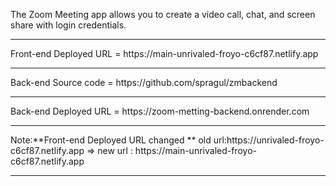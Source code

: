 The Zoom Meeting app allows you to create a video call, chat, and screen share with login credentials.
<hr>
Front-end Deployed URL = https://main-unrivaled-froyo-c6cf87.netlify.app
<hr>
Back-end Source code = https://github.com/spragul/zmbackend
<hr>
Back-end Deployed URL = https://zoom-metting-backend.onrender.com
<hr>
Note:**Front-end Deployed URL changed ** old url:https://unrivaled-froyo-c6cf87.netlify.app  =>  new url : https://main-unrivaled-froyo-c6cf87.netlify.app
<hr>
